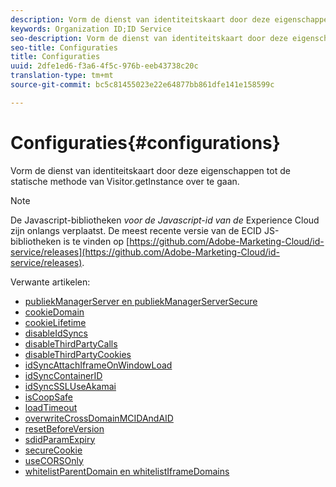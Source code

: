 ```yaml
---
description: Vorm de dienst van identiteitskaart door deze eigenschappen tot de statische methode van Visitor.getInstance over te gaan.
keywords: Organization ID;ID Service
seo-description: Vorm de dienst van identiteitskaart door deze eigenschappen tot de statische methode van Visitor.getInstance over te gaan.
seo-title: Configuraties
title: Configuraties
uuid: 2dfe1ed6-f3a6-4f5c-976b-eeb43738c20c
translation-type: tm+mt
source-git-commit: bc5c81455023e22e64877bb861dfe141e158599c

---
```



# Configuraties{#configurations}

Vorm de dienst van identiteitskaart door deze eigenschappen tot de statische methode van Visitor.getInstance over te gaan.

>[!NOTE]
>
>De Javascript-bibliotheken *voor de Javascript-id van de* Experience Cloud zijn onlangs verplaatst. De meest recente versie van de ECID JS-bibliotheken is te vinden op [https://github.com/Adobe-Marketing-Cloud/id-service/releases](https://github.com/Adobe-Marketing-Cloud/id-service/releases).

Verwante artikelen:

+ [publiekManagerServer en publiekManagerServerSecure](subdomain-config.md)
+ [cookieDomain](cookiedomain.md)
+ [cookieLifetime](cookielifetime.md)
+ [disableIdSyncs](disableidsync.md)
+ [disableThirdPartyCalls](disablethirdpartycalls.md)
+ [disableThirdPartyCookies](disable-cookies.md)
+ [idSyncAttachIframeOnWindowLoad](idsyncattachiframeonwindowload.md)
+ [idSyncContainerID](idsyncontainerid.md)
+ [idSyncSSLUseAkamai](idsyncssluseakamai.md)
+ [isCoopSafe](coopsafe.md)
+ [loadTimeout](loadtimeout.md)
+ [overwriteCrossDomainMCIDAndAID](overwrite-visitor-id.md)
+ [resetBeforeVersion](resetbeforeversion.md)
+ [sdidParamExpiry](sdidparamexpiry.md)
+ [secureCookie](securecookie.md)
+ [useCORSOnly](use-cors-only.md)
+ [whitelistParentDomain en whitelistIframeDomains](whitelistdomain.md)


